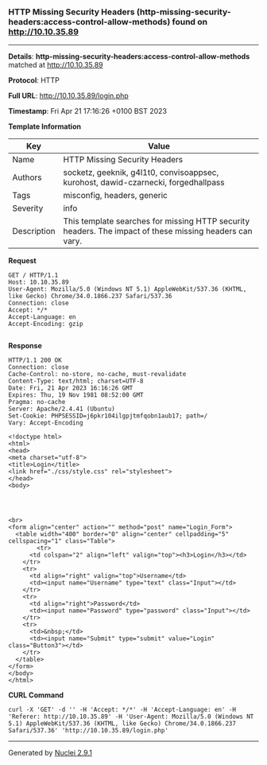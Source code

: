 ### HTTP Missing Security Headers (http-missing-security-headers:access-control-allow-methods) found on http://10.10.35.89
---
**Details**: **http-missing-security-headers:access-control-allow-methods**  matched at http://10.10.35.89

**Protocol**: HTTP

**Full URL**: http://10.10.35.89/login.php

**Timestamp**: Fri Apr 21 17:16:26 +0100 BST 2023

**Template Information**

| Key | Value |
|---|---|
| Name | HTTP Missing Security Headers |
| Authors | socketz, geeknik, g4l1t0, convisoappsec, kurohost, dawid-czarnecki, forgedhallpass |
| Tags | misconfig, headers, generic |
| Severity | info |
| Description | This template searches for missing HTTP security headers. The impact of these missing headers can vary.<br> |

**Request**
```http
GET / HTTP/1.1
Host: 10.10.35.89
User-Agent: Mozilla/5.0 (Windows NT 5.1) AppleWebKit/537.36 (KHTML, like Gecko) Chrome/34.0.1866.237 Safari/537.36
Connection: close
Accept: */*
Accept-Language: en
Accept-Encoding: gzip


```

**Response**
```http
HTTP/1.1 200 OK
Connection: close
Cache-Control: no-store, no-cache, must-revalidate
Content-Type: text/html; charset=UTF-8
Date: Fri, 21 Apr 2023 16:16:26 GMT
Expires: Thu, 19 Nov 1981 08:52:00 GMT
Pragma: no-cache
Server: Apache/2.4.41 (Ubuntu)
Set-Cookie: PHPSESSID=j6pkr104ilgpjtmfqobn1aub17; path=/
Vary: Accept-Encoding

<!doctype html>
<html>
<head>
<meta charset="utf-8">
<title>Login</title>
<link href="./css/style.css" rel="stylesheet">
</head>
<body>


  

<br>
<form align="center" action="" method="post" name="Login_Form">
  <table width="400" border="0" align="center" cellpadding="5" cellspacing="1" class="Table">
        <tr>
      <td colspan="2" align="left" valign="top"><h3>Login</h3></td>
    </tr>
    <tr>
      <td align="right" valign="top">Username</td>
      <td><input name="Username" type="text" class="Input"></td>
    </tr>
    <tr>
      <td align="right">Password</td>
      <td><input name="Password" type="password" class="Input"></td>
    </tr>
    <tr>
      <td>&nbsp;</td>
      <td><input name="Submit" type="submit" value="Login" class="Button3"></td>
    </tr>
  </table>
</form>
</body>
</html>

```


**CURL Command**
```
curl -X 'GET' -d '' -H 'Accept: */*' -H 'Accept-Language: en' -H 'Referer: http://10.10.35.89' -H 'User-Agent: Mozilla/5.0 (Windows NT 5.1) AppleWebKit/537.36 (KHTML, like Gecko) Chrome/34.0.1866.237 Safari/537.36' 'http://10.10.35.89/login.php'
```
---
Generated by [Nuclei 2.9.1](https://github.com/projectdiscovery/nuclei)